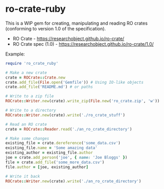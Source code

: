 # ro-crate-ruby

This is a WIP gem for creating, manipulating and reading RO crates (conforming to version 1.0 of the specification).

* RO Crate - https://researchobject.github.io/ro-crate/
* RO Crate spec (1.0) - https://researchobject.github.io/ro-crate/1.0/

Example:
```ruby
require 'ro_crate_ruby'

# Make a new crate
crate = ROCrate::Crate.new
crate.add_file(File.open('Gemfile')) # Using IO-like objects
crate.add_file('README.md') # or paths

# Write to a zip file
ROCrate::Writer.new(crate).write_zip(File.new('ro_crate.zip', 'w'))

# Write to a directory
ROCrate::Writer.new(crate).write('./ro_crate_stuff')

# Read an RO crate
crate = ROCrate::Reader.read('./an_ro_crate_directory')

# Make some changes
existing_file = crate.dereference('some_data.csv')
existing_file.name = 'Some amazing data'
existing_author = existing_file.author
joe = crate.add_person('joe', { name: 'Joe Bloggs' })
file = crate.add_file('some_more_data.csv')
file.author = [joe, existing_author]

# Write it back
ROCrate::Writer.new(crate).write('./an_ro_crate_directory')
```
